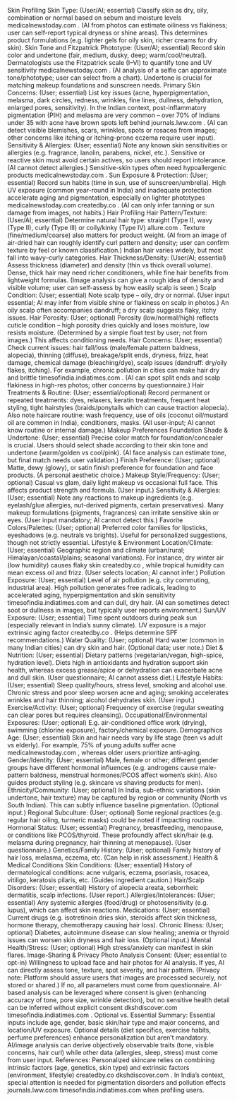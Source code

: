 Skin Profiling
Skin Type: (User/AI; essential) Classify skin as dry, oily, combination or normal based on sebum and moisture levels
medicalnewstoday.com
. (AI from photos can estimate oiliness vs flakiness; user can self-report typical dryness or shine areas). This determines product formulations (e.g. lighter gels for oily skin, richer creams for dry skin).
Skin Tone and Fitzpatrick Phototype: (User/AI; essential) Record skin color and undertone (fair, medium, dusky, deep; warm/cool/neutral). Dermatologists use the Fitzpatrick scale (I–VI) to quantify tone and UV sensitivity
medicalnewstoday.com
. (AI analysis of a selfie can approximate tone/phototype; user can select from a chart). Undertone is crucial for matching makeup foundations and sunscreen needs.
Primary Skin Concerns: (User; essential) List key issues (acne, hyperpigmentation, melasma, dark circles, redness, wrinkles, fine lines, dullness, dehydration, enlarged pores, sensitivity). In the Indian context, post-inflammatory pigmentation (PIH) and melasma are very common – over 70% of Indians under 35 with acne have brown spots left behind
journals.lww.com
. (AI can detect visible blemishes, scars, wrinkles, spots or rosacea from images; other concerns like itching or itching-prone eczema require user input).
Sensitivity & Allergies: (User; essential) Note any known skin sensitivities or allergies (e.g. fragrance, lanolin, parabens, nickel, etc.). Sensitive or reactive skin must avoid certain actives, so users should report intolerance. (AI cannot detect allergies.) Sensitive-skin types often need hypoallergenic products
medicalnewstoday.com
.
Sun Exposure & Protection: (User; essential) Record sun habits (time in sun, use of sunscreen/umbrella). High UV exposure (common year-round in India) and inadequate protection accelerate aging and pigmentation, especially on lighter phototypes
medicalnewstoday.com
createdby.co
. (AI can only infer tanning or sun damage from images, not habits.)
Hair Profiling
Hair Pattern/Texture: (User/AI; essential) Determine natural hair type: straight (Type I), wavy (Type II), curly (Type III) or coily/kinky (Type IV)
allure.com
. Texture (fine/medium/coarse) also matters for product weight. (AI from an image of air-dried hair can roughly identify curl pattern and density; user can confirm texture by feel or known classification.) Indian hair varies widely, but most fall into wavy–curly categories.
Hair Thickness/Density: (User/AI; essential) Assess thickness (diameter) and density (thin vs thick overall volume). Dense, thick hair may need richer conditioners, while fine hair benefits from lightweight formulas. (Image analysis can give a rough idea of density and visible volume; user can self-assess by how easily scalp is seen.)
Scalp Condition: (User; essential) Note scalp type – oily, dry or normal. (User input essential; AI may infer from visible shine or flakiness on scalp in photos.) An oily scalp often accompanies dandruff; a dry scalp suggests flaky, itchy issues.
Hair Porosity: (User; optional) Porosity (low/normal/high) reflects cuticle condition – high porosity dries quickly and loses moisture, low resists moisture. (Determined by a simple float test by user; not from images.) This affects conditioning needs.
Hair Concerns: (User; essential) Check current issues: hair fall/loss (male/female pattern baldness, alopecia), thinning (diffuse), breakage/split ends, dryness, frizz, heat damage, chemical damage (bleaching/dye), scalp issues (dandruff: dry/oily flakes, itching). For example, chronic pollution in cities can make hair dry and brittle
timesofindia.indiatimes.com
. (AI can spot split ends and scalp flakiness in high-res photos; other concerns by questionnaire.)
Hair Treatments & Routine: (User; essential/optional) Record permanent or repeated treatments: dyes, relaxers, keratin treatments, frequent heat styling, tight hairstyles (braids/ponytails which can cause traction alopecia). Also note haircare routine: wash frequency, use of oils (coconut oil/mustard oil are common in India), conditioners, masks. (All user-input; AI cannot know routine or internal damage.)
Makeup Preferences
Foundation Shade & Undertone: (User; essential) Precise color match for foundation/concealer is crucial. Users should select shade according to their skin tone and undertone (warm/golden vs cool/pink). (AI face analysis can estimate tone, but final match needs user validation.)
Finish Preference: (User; optional) Matte, dewy (glowy), or satin finish preference for foundation and face products. (A personal aesthetic choice.)
Makeup Style/Frequency: (User; optional) Casual vs glam, daily light makeup vs occasional full face. This affects product strength and formula. (User input.)
Sensitivity & Allergies: (User; essential) Note any reactions to makeup ingredients (e.g. eyelash/glue allergies, nut-derived pigments, certain preservatives). Many makeup formulations (pigments, fragrances) can irritate sensitive skin or eyes. (User input mandatory; AI cannot detect this.)
Favorite Colors/Palettes: (User; optional) Preferred color families for lipsticks, eyeshadows (e.g. neutrals vs brights). Useful for personalized suggestions, though not strictly essential.
Lifestyle & Environment
Location/Climate: (User; essential) Geographic region and climate (urban/rural; Himalayan/coastal/plains; seasonal variations). For instance, dry winter air (low humidity) causes flaky skin
createdby.co
, while tropical humidity can mean excess oil and frizz. (User selects location; AI cannot infer.)
Pollution Exposure: (User; essential) Level of air pollution (e.g. city commuting, industrial area). High pollution generates free radicals, leading to accelerated aging, hyperpigmentation and skin sensitivity
timesofindia.indiatimes.com
 and can dull, dry hair. (AI can sometimes detect soot or dullness in images, but typically user reports environment.)
Sun/UV Exposure: (User; essential) Time spent outdoors during peak sun (especially relevant in India’s sunny climate). UV exposure is a major extrinsic aging factor
createdby.co
. (Helps determine SPF recommendations.)
Water Quality: (User; optional) Hard water (common in many Indian cities) can dry skin and hair. (Optional data; user note.)
Diet & Nutrition: (User; essential) Dietary patterns (vegetarian/vegan, high-spice, hydration level). Diets high in antioxidants and hydration support skin health, whereas excess grease/spice or dehydration can exacerbate acne and dull skin. (User questionnaire; AI cannot assess diet.)
Lifestyle Habits: (User; essential) Sleep quality/hours, stress level, smoking and alcohol use. Chronic stress and poor sleep worsen acne and aging; smoking accelerates wrinkles and hair thinning; alcohol dehydrates skin. (User input.)
Exercise/Activity: (User; optional) Frequency of exercise (regular sweating can clear pores but requires cleansing).
Occupational/Environmental Exposures: (User; optional) E.g. air-conditioned office work (drying), swimming (chlorine exposure), factory/chemical exposure.
Demographics
Age: (User; essential) Skin and hair needs vary by life stage (teen vs adult vs elderly). For example, 75% of young adults suffer acne
medicalnewstoday.com
, whereas older users prioritize anti-aging.
Gender/Identity: (User; essential) Male, female or other; different gender groups have different hormonal influences (e.g. androgens cause male-pattern baldness, menstrual hormones/PCOS affect women’s skin). Also guides product styling (e.g. skincare vs shaving products for men).
Ethnicity/Community: (User; optional) In India, sub-ethnic variations (skin undertone, hair texture) may be captured by region or community (North vs South Indian). This can subtly influence baseline pigmentation. (Optional input.)
Regional Subculture: (User; optional) Some regional practices (e.g. regular hair oiling, turmeric masks) could be noted if impacting routine.
Hormonal Status: (User; essential) Pregnancy, breastfeeding, menopause, or conditions like PCOS/thyroid. These profoundly affect skin/hair (e.g. melasma during pregnancy, hair thinning at menopause). (User questionnaire.)
Genetics/Family History: (User; optional) Family history of hair loss, melasma, eczema, etc. (Can help in risk assessment.)
Health & Medical Conditions
Skin Conditions: (User; essential) History of dermatological conditions: acne vulgaris, eczema, psoriasis, rosacea, vitiligo, keratosis pilaris, etc. (Guides ingredient caution.)
Hair/Scalp Disorders: (User; essential) History of alopecia areata, seborrheic dermatitis, scalp infections. (User report.)
Allergies/Intolerances: (User; essential) Any systemic allergies (food/drug) or photosensitivity (e.g. lupus), which can affect skin reactions.
Medications: (User; essential) Current drugs (e.g. isotretinoin dries skin, steroids affect skin thickness, hormone therapy, chemotherapy causing hair loss).
Chronic Illness: (User; optional) Diabetes, autoimmune disease can slow healing; anemia or thyroid issues can worsen skin dryness and hair loss. (Optional input.)
Mental Health/Stress: (User; optional) High stress/anxiety can manifest in skin flares.
Image-Sharing & Privacy
Photo Analysis Consent: (User; essential to opt-in) Willingness to upload face and hair photos for AI analysis. If yes, AI can directly assess tone, texture, spot severity, and hair pattern. (Privacy note: Platform should assure users that images are processed securely, not stored or shared.) If no, all parameters must come from questionnaire. AI-based analysis can be leveraged where consent is given (enhancing accuracy of tone, pore size, wrinkle detection), but no sensitive health detail can be inferred without explicit consent
dkshdiscover.com
timesofindia.indiatimes.com
. Optional vs. Essential Summary: Essential inputs include age, gender, basic skin/hair type and major concerns, and location/UV exposure. Optional details (diet specifics, exercise habits, perfume preferences) enhance personalization but aren’t mandatory. AI/image analysis can derive objectively observable traits (tone, visible concerns, hair curl) while other data (allergies, sleep, stress) must come from user input. References: Personalized skincare relies on combining intrinsic factors (age, genetics, skin type) and extrinsic factors (environment, lifestyle)
createdby.co
dkshdiscover.com
. In India’s context, special attention is needed for pigmentation disorders and pollution effects
journals.lww.com
timesofindia.indiatimes.com
 when profiling users.
